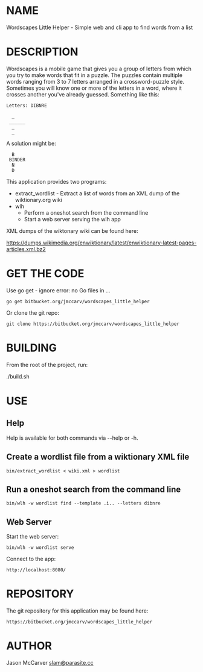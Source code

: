 # NAME

Wordscapes Little Helper - Simple web and cli app to find words from a list

# DESCRIPTION

Wordscapes is a mobile game that gives you a group of letters from which you
try to make words that fit in a puzzle. The puzzles contain multiple words
ranging from 3 to 7 letters arranged in a crossword-puzzle style. Sometimes
you will know one or more of the letters in a word, where it crosses another
you've already guessed. Something like this:

    Letters: DIBNRE

      _
     ______
      _
      _

A solution might be:

      B
     BINDER
      N
      D

This application provides two programs:

* extract_wordlist - Extract a list of words from an XML dump of the wiktionary.org wiki
* wlh
    * Perform a oneshot search from the command line
    * Start a web server serving the wlh app

XML dumps of the wiktonary wiki can be found here:

https://dumps.wikimedia.org/enwiktionary/latest/enwiktionary-latest-pages-articles.xml.bz2

# GET THE CODE

Use go get - ignore error: no Go files in ...

    go get bitbucket.org/jmccarv/wordscapes_little_helper

Or clone the git repo:

    git clone https://bitbucket.org/jmccarv/wordscapes_little_helper

# BUILDING

From the root of the project, run:

./build.sh

# USE

## Help

Help is available for both commands via --help or -h.

## Create a wordlist file from a wiktionary XML file

    bin/extract_wordlist < wiki.xml > wordlist

## Run a oneshot search from the command line

    bin/wlh -w wordlist find --template .i.. --letters dibnre

## Web Server

Start the web server:

    bin/wlh -w wordlist serve

Connect to the app:

    http://localhost:8080/

# REPOSITORY

The git repository for this application may be found here:

    https://bitbucket.org/jmccarv/wordscapes_little_helper

# AUTHOR

Jason McCarver <slam@parasite.cc>
